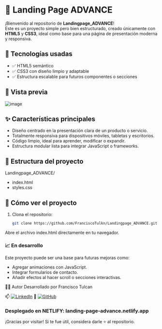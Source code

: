 # 🚀 Landing Page ADVANCE

¡Bienvenido al repositorio de **Landingpage_ADVANCE**!  
Este es un proyecto simple pero bien estructurado, creado únicamente con **HTML5** y **CSS3**, ideal como base para una página de presentación moderna y responsiva.

## 🧰 Tecnologías usadas

- ✅ HTML5 semántico
- ✅ CSS3 con diseño limpio y adaptable
- ✅ Estructura escalable para futuros componentes o secciones

## 📸 Vista previa

![image](https://github.com/user-attachments/assets/77a9f369-ef7d-4565-8fc8-c3fef8124823)


## ✨ Características principales

- Diseño centrado en la presentación clara de un producto o servicio.
- Totalmente responsiva para dispositivos móviles, tabletas y escritorios.
- Código limpio, ideal para aprender, modificar o expandir.
- Estructura modular lista para integrar JavaScript o frameworks.

## 📂 Estructura del proyecto

Landingpage_ADVANCE/

* index.html
* styles.css


## 🧪 Cómo ver el proyecto

1. Clona el repositorio:
   ```bash
   git clone https://github.com/FranciscoTulkn/Landingpage_ADVANCE.git
Abre el archivo index.html directamente en tu navegador.

### 📈 En desarrollo
Este proyecto puede ser una base para futuras mejoras como:

* Agregar animaciones con JavaScript.
* Integrar formularios de contacto.
* Añadir efectos al hacer scroll o secciones interactivas.

🧑‍💻 Autor
Desarrollado por Francisco Tulcan

📫 [![LinkedIn](https://img.shields.io/badge/LinkedIn-Perfil-blue?logo=linkedin&style=flat-square)](https://www.linkedin.com/in/franciscotulkn-lib-dev)
🔗 [![GitHub](https://img.shields.io/badge/GitHub-Perfil-181717?logo=github&style=flat-square)](https://github.com/FranciscoTulkn)


 ### Desplegado en NETLIFY: landing-page-advance.netlify.app 

¡Gracias por visitar! Si te fue útil, considera darle ⭐️ al repositorio.
